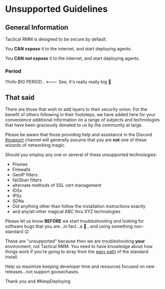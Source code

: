 # Unsupported Guidelines

## General Information

Tactical RMM is designed to be secure by default.

You **CAN** **_expose_** it to the internet, and start deploying agents.

You **CAN** **_not expose_** it to the internet, and start deploying agents.

### Period

!!!info
        BIG PERIOD **.** <--- See, it's really really big 🙂

## That said

There are those that wish to add layers to their security onion. For the benefit of others following in their footsteps, we have added here for your convenience additional information on a range of subjects and technologies that have been graciously donated to us by the community at large.

Please be aware that those providing help and assistance in the Discord [#support](https://discord.com/channels/736478043522072608/744282073870630912) channel will generally assume that you are **not** one of these wizards of networking magic.

Should you employ any one or several of these unsupported technologies:

* Proxies
* Firewalls
* GeoIP filters
* fail2ban filters
* alternate methods of SSL cert management
* IDSs
* IPSs
* SDNs
* Did anything other than follow the installation instructions exactly
* and any/all other magical ABC thru XYZ technologies

Please let us know **BEFORE** we start troubleshooting and looking for software bugs that you are...in fact...a 🧙...and using something non-standard 😉 

These are "unsupported" because then we are troubleshooting **your** environment, not Tactical RMM. You need to have knowledge about how things work if you're going to stray from the [easy path](../install_server/#option-1-easy-install) of the standard install. 

Help us maximize keeping developer time and resources focused on new releases...not support goosechases.

Thank you and #KeepDeploying
